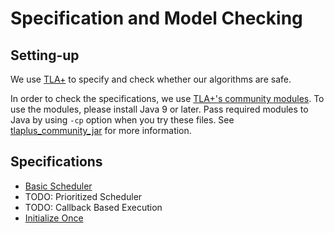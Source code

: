 # Specification and Model Checking

## Setting-up

We use [TLA+](https://lamport.azurewebsites.net/tla/tla.html) to specify and check whether our algorithms are safe.

In order to check the specifications, we use [TLA+'s community modules](https://github.com/tlaplus/CommunityModules).
To use the modules, please install Java 9 or later.
Pass required modules to Java by using `-cp` option when you try these files.
See [tlaplus_community_jar](https://github.com/ytakano/tlaplus_community_jar) for more information.

## Specifications

- [Basic Scheduler](./scheduler/)
- TODO: Prioritized Scheduler
- TODO: Callback Based Execution
- [Initialize Once](./init_once/)
